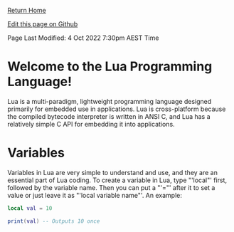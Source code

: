 [Return Home](https://mangoisbest.github.io/code-helper/)

[Edit this page on Github](https://github.com/mangoisbest/code-helper/edit/main/src/pages/Lua/Lua.md)

Page Last Modified: 4 Oct 2022 7:30pm AEST Time

# Welcome to the Lua Programming Language!

Lua is a multi-paradigm, lightweight programming language designed primarily for embedded use in applications. Lua is cross-platform because the compiled bytecode interpreter is written in ANSI C, and Lua has a relatively simple C API for embedding it into applications.


# Variables

Variables in Lua are very simple to understand and use, and they are an essential part of Lua coding. To create a variable in Lua, type "'local"' first, followed by the variable name.
Then you can put a "'="' after it to set a value or just leave it as "'local variable name"'. An example:
```lua
local val = 10

print(val) -- Outputs 10 once
```
